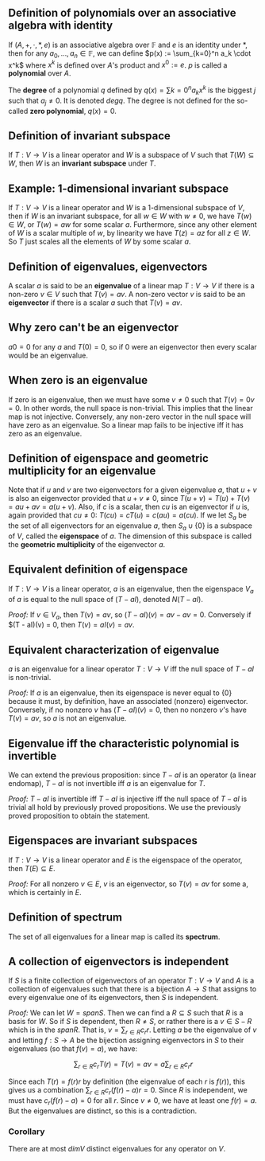 ## Definition of polynomials over an associative algebra with identity
If $(A, +, \cdot, \ast, e)$ is an associative algebra over $\mathbb{F}$ and $e$ is an identity under $\ast$, then for any $a_0, \ldots, a_n \in \mathbb{F}$, we can define $p(x) := \sum_{k=0}^n a_k \cdot x^k$ where $x^k$ is defined over $A$'s product and $x^0 := e$. $p$ is called a **polynomial** over $A$.

The **degree** of a polynomial $q$ defined by $q(x) = \sum{k=0}^n a_k x^k$ is the biggest $j$ such that $a_j \neq 0$. It is denoted $deg q$. The degree is not defined for the so-called **zero polynomial**, $q(x) = 0$.


## Definition of invariant subspace
If $T: V \to V$ is a linear operator and $W$ is a subspace of $V$ such that $T(W) \subseteq W$, then $W$ is an **invariant subspace** under $T$.

## Example: 1-dimensional invariant subspace
If $T: V \to V$ is a linear operator and $W$ is a 1-dimensional subspace of $V$, then if $W$ is an invariant subspace, for all $w \in W$ with $w \neq 0$, we have $T(w) \in W$, or $T(w) = aw$ for some scalar $a$. Furthermore, since any other element of $W$ is a scalar multiple of $w$, by linearity we have $T(z) = az$ for all $z \in W$. So $T$ just scales all the elements of $W$ by some scalar $a$.


## Definition of eigenvalues, eigenvectors
A scalar $a$ is said to be an **eigenvalue** of a linear map $T: V \to V$ if there is a non-zero $v \in V$ such that $T(v) = av$. A non-zero vector $v$ is said to be an **eigenvector** if there is a scalar $a$ such that $T(v) = av$.

## Why zero can't be an eigenvector
$a0 = 0$ for any $a$ and $T(0) = 0$, so if $0$ were an eigenvector then every scalar would be an eigenvalue.

## When zero is an eigenvalue
If zero is an eigenvalue, then we must have some $v \neq 0$ such that $T(v) = 0v = 0$. In other words, the null space is non-trivial. This implies that the linear map is not injective. Conversely, any non-zero vector in the null space will have zero as an eigenvalue. So a linear map fails to be injective iff it has zero as an eigenvalue.


## Definition of eigenspace and geometric multiplicity for an eigenvalue

Note that if $u$ and $v$ are two eigenvectors for a given eigenvalue $a$, that $u+v$ is also an eigenvector provided that $u+v \neq 0$, since $T(u+v) = T(u) + T(v) = au + av = a(u + v)$. Also, if $c$ is a scalar, then $cu$ is an eigenvector if $u$ is, again provided that $cu \neq 0$: $T(cu) = c T(u) = c(au) = a(cu)$. If we let $S_a$ be the set of all eigenvectors for an eigenvalue $a$, then $S_a \cup \{0\}$ is a subspace of $V$, called the **eigenspace** of $a$. The dimension of this subspace is called the **geometric multiplicity** of the eigenvector $a$.

## Equivalent definition of eigenspace
If $T: V \to V$ is a linear operator, $a$ is an eigenvalue, then the eigenspace $V_a$ of $a$ is equal to the null space of $(T - aI)$, denoted $N(T - aI)$.

*Proof:* If $v \in V_a$, then $T(v) = av$, so $(T - aI)(v) = av - av = 0$. Conversely if $(T - aI)(v) = 0, then $T(v) = aI(v) = av$.

## Equivalent characterization of eigenvalue
$a$ is an eigenvalue for a linear operator $T: V \to V$ iff the null space of $T - aI$ is non-trivial.

*Proof:* If $a$ is an eigenvalue, then its eigenspace is never equal to $\{0\}$ because it must, by definition, have an associated (nonzero) eigenvector. Conversely, if no nonzero $v$ has $(T - aI)(v) = 0$, then no nonzero $v$'s have $T(v) = av$, so $a$ is not an eigenvalue.

## Eigenvalue iff the characteristic polynomial is invertible
We can extend the previous proposition: since $T - aI$ is an operator (a linear endomap), $T - aI$ is not invertible iff $a$ is an eigenvalue for $T$.

*Proof:* $T - aI$ is invertible iff $T - aI$ is injective iff the null space of $T - aI$ is trivial all hold by previously proved propositions. We use the previously proved proposition to obtain the statement.


## Eigenspaces are invariant subspaces
If $T: V \to V$ is a linear operator and $E$ is the eigenspace of the operator, then $T(E) \subseteq E$.

*Proof:* For all nonzero $v \in E$, $v$ is an eigenvector, so $T(v) = av$ for some a, which is certainly in $E$.

## Definition of spectrum
The set of all eigenvalues for a linear map is called its **spectrum**.

## A collection of eigenvectors is independent
If $S$ is a finite collection of eigenvectors of an operator $T: V \to V$ and $A$ is a collection of eigenvalues such that there is a bijection $A \to S$ that assigns to every eigenvalue one of its eigenvectors, then $S$ is independent.

*Proof:* We can let $W = span S$. Then we can find a $R \subseteq S$ such that $R$ is a basis for $W$. So if $S$ is dependent, then $R \neq S$, or rather there is a $v \in S - R$ which is in the $span R$. That is, $v = \sum_{r \in R} c_r r$. Letting $a$ be the eigenvalue of $v$ and letting $f: S \to A$ be the bijection assigning eigenvectors in $S$ to their eigenvalues (so that $f(v) = a$), we have:

$$\sum_{r \in R} c_r T(r) = T(v) = av = a \sum_{r \in R} c_r r$$

Since each $T(r) = f(r) r$ by definition (the eigenvalue of each $r$ is $f(r)$), this gives us a combination $\sum_{r \in R} c_r (f(r) - a) r = 0$. Since $R$ is independent, we must have $c_r (f(r) - a) = 0$ for all $r$. Since $v \neq 0$, we have at least one $f(r) = a$. But the eigenvalues are distinct, so this is a contradiction.

### Corollary
There are at most $dim V$ distinct eigenvalues for any operator on $V$.
